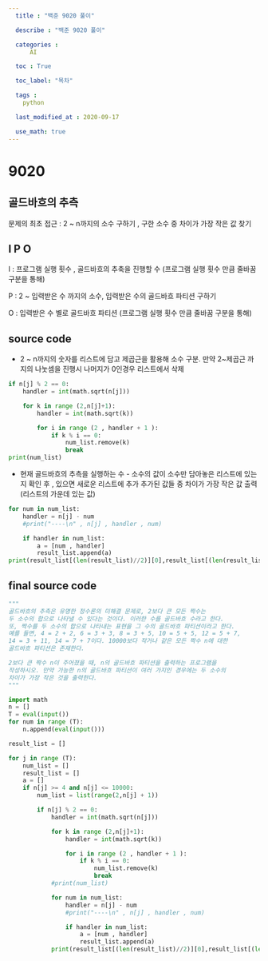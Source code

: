 ```yaml
---
  title : "백준 9020 풀이"

  describe : "백준 9020 풀이"

  categories : 
      AI

  toc : True

  toc_label: "목차"

  tags : 
    python

  last_modified_at : 2020-09-17

  use_math: true
---
```


# 9020
## 골드바흐의 추측

문제의 최초 접근 : 2 ~ n까지의 소수 구하기 , 구한 소수 중 차이가 가장 작은 값
찾기

## I P O

I : 프로그램 실행 횟수 , 골드바흐의 추축을 진행할 수 (프로그램 실행 횟수 만큼 줄바꿈 구분을 통해)

P : 2 ~ 입력받은 수 까지의 소수, 입력받은 수의 골드바흐 파티션 구하기

O :  입력받은 수 별로 골드바흐 파티션 (프로그램 실행 횟수 만큼 줄바꿈 구분을 통해)
## source code

* 2 ~ n까지의 숫자를 리스트에 담고 제곱근을 활용해 소수 구분. 만약 2~제곱근 까지의 나눗셈을 진행시 나머지가 0인경우 리스트에서 삭제

```python
if n[j] % 2 == 0:
    handler = int(math.sqrt(n[j]))

    for k in range (2,n[j]+1):
        handler = int(math.sqrt(k))

        for i in range (2 , handler + 1 ):
            if k % i == 0:
                num_list.remove(k)
                break
print(num_list)
```

* 현재 골드바흐의 추측을 실행하는 수 - 소수의 값이 소수만 담아놓은 리스트에 있는지 확인 후 , 있으면 새로운 리스트에 추가 추가된 값들 중 차이가 가장 작은 값 출력(리스트의 가운데 있는 값)
```python
for num in num_list:
    handler = n[j] - num
    #print("----\n" , n[j] , handler , num)

    if handler in num_list:
        a = [num , handler]
        result_list.append(a)
print(result_list[(len(result_list)//2)][0],result_list[(len(result_list)//2)][1])
```

## final source code

```python
"""
골드바흐의 추측은 유명한 정수론의 미해결 문제로, 2보다 큰 모든 짝수는 
두 소수의 합으로 나타낼 수 있다는 것이다. 이러한 수를 골드바흐 수라고 한다. 
또, 짝수를 두 소수의 합으로 나타내는 표현을 그 수의 골드바흐 파티션이라고 한다. 
예를 들면, 4 = 2 + 2, 6 = 3 + 3, 8 = 3 + 5, 10 = 5 + 5, 12 = 5 + 7, 
14 = 3 + 11, 14 = 7 + 7이다. 10000보다 작거나 같은 모든 짝수 n에 대한 
골드바흐 파티션은 존재한다.

2보다 큰 짝수 n이 주어졌을 때, n의 골드바흐 파티션을 출력하는 프로그램을 
작성하시오. 만약 가능한 n의 골드바흐 파티션이 여러 가지인 경우에는 두 소수의 
차이가 가장 작은 것을 출력한다.
"""

import math 
n = []
T = eval(input())
for num in range (T):
    n.append(eval(input()))

result_list = []

for j in range (T):
    num_list = []
    result_list = []
    a = []
    if n[j] >= 4 and n[j] <= 10000:
        num_list = list(range(2,n[j] + 1))

        if n[j] % 2 == 0:
            handler = int(math.sqrt(n[j]))

            for k in range (2,n[j]+1):
                handler = int(math.sqrt(k))

                for i in range (2 , handler + 1 ):
                    if k % i == 0:
                        num_list.remove(k)
                        break
            #print(num_list)

            for num in num_list:
                handler = n[j] - num
                #print("----\n" , n[j] , handler , num)

                if handler in num_list:
                    a = [num , handler]
                    result_list.append(a)
            print(result_list[(len(result_list)//2)][0],result_list[(len(result_list)//2)][1])
```